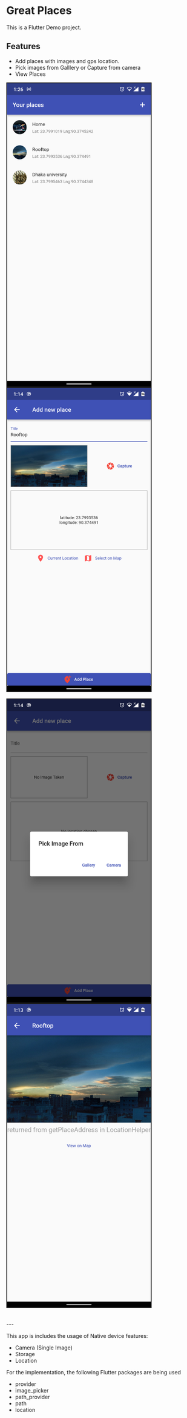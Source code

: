 # Great Places

This is a Flutter Demo project.

## Features
- Add places with images and gps location.
- Pick images from Galllery or Capture from camera
- View Places

<p>
  <img align="left" alt="Coding"  src="https://github.com/SharfarazMahmood/Flutter_Great_places/blob/main/screenshots/01_home.png?raw=true" width="380" height="800" border='2px solid #fff'>
<img align="" alt="Coding"  src="https://github.com/SharfarazMahmood/Flutter_Great_places/blob/main/screenshots/02_add_new_place.png?raw=true" width="380" height="800" 
border='2px #fff'>
</p>

<p>
  <img align="left" alt="Coding"  src="https://github.com/SharfarazMahmood/Flutter_Great_places/blob/main/screenshots/03_select_image_from_cam_or_gallery.png?raw=true" width="380" height="800" border='2px solid #fff'>
<img align="" alt="Coding"  src="https://github.com/SharfarazMahmood/Flutter_Great_places/blob/main/screenshots/04_place_view.png?raw=true" width="380" height="800" 
border='2px #fff'>
</p>
<br>
---

This app is includes the usage of Native device features:
- Camera (Single Image)
- Storage
- Location

For the implementation, the following Flutter packages are being used
- provider
- image_picker
- path_provider
- path
- location

